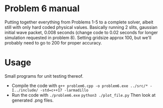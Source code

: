 # Problem 6 manual
Putting together everything from Problems 1-5 to a complete solver, albeit still with only hard coded physical values. 
Basically running 2 slits, gaussian initial wave packet, 0.008 seconds (change code to 0.02 seconds for longer simulation requested in problem 8).
Setting gridsize approx 100, but we'll probably need to go to 200 for proper accuracy.

# Usage
Small programs for unit testing thereof. 
- Compile the code with 
	`g++ problem6.cpp -o problem6.exe ../src/* -I../include/ -std=c++17 -larmadillo`
- Run the code with 
	`./problem6.exe`
	`python3 ./plot_file.py`
Then look at generated .png files. 
